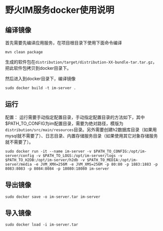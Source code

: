# 野火IM服务docker使用说明

## 编译镜像
首先需要先编译应用服务，在项目根目录下使用下面命令编译
```
mvn clean package
```
生成的软件包在```distribution/target/distribution-XX-bundle-tar.tar.gz```，把此软件包拷贝到docker目录下。

然后进入到docker目录下，编译镜像
```
sudo docker build -t im-server .
```

## 运行
配置：
运行需要手动指定配置目录，手动指定配置目录的方法如下，其中$PATH_TO_CONFIG为im配置目录，需要为绝对路径，模版为```distribution/src/main/resources```目录。另外需要创建h2数据库目录（如果用mysql就不需要了）、日志目录、内置存储服务目录（如果使用其它对象存储服务就不需要了）。
```
sudo docker run -it --name im-server -v $PATH_TO_CONFIG:/opt/im-server/config -v $PATH_TO_LOGS:/opt/im-server/logs -v $PATH_TO_H2DB:/opt/im-server/h2db -v $PATH_TO_MEDIA:/opt/im-server/media -e JVM_XMX=256M -e JVM_XMS=256M -p 80:80 -p 1883:1883 -p 8083:8083 -p 8084:8084 -p 18080:18080 im-server
```

## 导出镜像
```
sudo docker save -o im-server.tar im-server
```

## 导入镜像
```
sudo docker load -i im-server.tar
```
